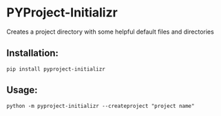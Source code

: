 # PYProject-Initializr

Creates a project directory with some helpful default files and directories

## Installation:
```
pip install pyproject-initializr
```


## Usage:
```
python -m pyproject-initializr --createproject "project name"
```

